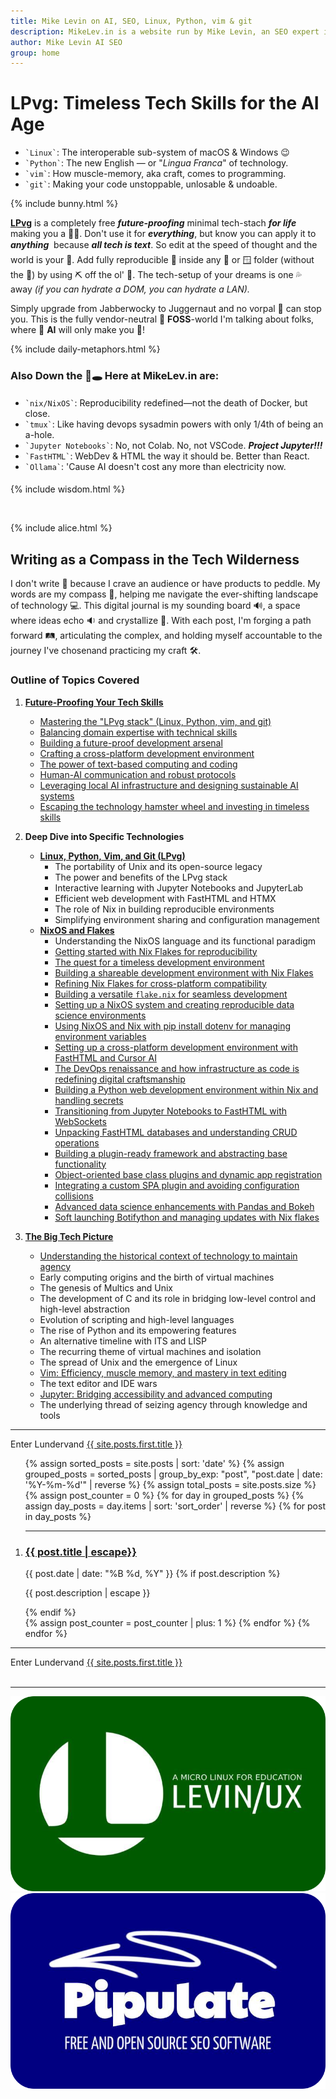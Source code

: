 ```yaml
---
title: Mike Levin on AI, SEO, Linux, Python, vim & git
description: MikeLev.in is a website run by Mike Levin, an SEO expert in NYC. He focuses on using local-first, open-source tools and technologies like Linux, Python, vim, and git. He's a proponent of the Unix philosophy and minimalist coding practices, and is currently developing a workflow management system called Pipulate.
author: Mike Levin AI SEO
group: home
---
```


<script type="application/ld+json">
{
  "@context": "https://schema.org",
  "@type": "WebPage",
  "name": "Mike Levin on AI, SEO, Linux, Python, vim & git",
  "description": "Future-proof your skills and escape the tech hamster wheel with Linux, Python, vim & git (LPvg) including NixOS, Jupyter, FastHTML and an AI stack to resist obsolescence.",
  "author": {
    "@type": "Person",
    "name": "Mike Levin"
  },
  "mainEntity": {
    "@type": "Blog",
    "blogPost": [
    // ... individual posts can be referenced here
    ]
  }
}
</script>

# LPvg: Timeless Tech Skills for the AI Age

<div class="lpvg-container">
  <div class="lpvg-list">
    <ul>
      <li><code class="language-plaintext highlighter-rouge">`Linux`</code>: The interoperable sub-system of macOS & Windows 😉</li>
      <li><code class="language-plaintext highlighter-rouge">`Python`</code>: The new English &#151; or "<i>Lingua Franca</i>" of technology.</li>
      <li><code class="language-plaintext highlighter-rouge">`vim`</code>: How muscle-memory, aka craft, comes to programming.</li>
      <li><code class="language-plaintext highlighter-rouge">`git`</code>: Making your code unstoppable, unlosable & undoable.</li>
    </ul>
  </div>
  {% include bunny.html %}
</div>

**[LPvg](/LPvg/)** is a completely free ***future-proofing*** minimal tech-stach ***for life*** making you a 🦸‍♂️. Don't use it for ***everything***, but know you can apply it to ***anything*** &#151; because ***all tech is text***. So edit at the speed of thought and the world is your 🦪. Add fully reproducible 🐧 inside any 🍎 or 🪟 folder (without the 🐳) by using ⛏️ off the ol' 💎. The tech-setup of your dreams is one 💦 away *(if you can hydrate a DOM, you can hydrate a LAN).*

Simply upgrade from Jabberwocky to Juggernaut and no vorpal 🤺 can stop you. This is the fully vendor-neutral 🦬 **FOSS**-world I'm talking about folks, where 🤖 **AI** will only make you 💪!

{% include daily-metaphors.html %}

### Also Down the 🐇🕳️ Here at MikeLev.in are:

<div style="margin-top: 2vw; margin-bottom: 2vw;">
  <ul>
    <li><code class="language-plaintext highlighter-rouge">`nix/NixOS`</code>: Reproducibility redefined&#151;not the death of Docker, but close.</li>
    <li><code class="language-plaintext highlighter-rouge">`tmux`</code>: Like having devops sysadmin powers with only 1/4th of being an a-hole.</li>
    <li><code class="language-plaintext highlighter-rouge">`Jupyter Notebooks`</code>: No, not Colab. No, not VSCode. <b><i>Project Jupyter!!!</i></b></li>
    <li><code class="language-plaintext highlighter-rouge">`FastHTML`</code>: WebDev & HTML the way it should be. Better than React.</li>
    <li><code class="language-plaintext highlighter-rouge">`Ollama`</code>: 'Cause AI doesn't cost any more than electricity now.</li>
  </ul>
</div>

{% include wisdom.html %}

<br />

{% include alice.html %}

## Writing as a Compass in the Tech Wilderness

I don't write 📝 because I crave an audience or have products to peddle. My
words are my compass 🧭, helping me navigate the ever-shifting landscape of
technology 💻. This digital journal is my sounding board 🔊, a space where ideas
echo 🔉 and crystallize 💎. With each post, I'm forging a path forward 🛤️,
articulating the complex, and holding myself accountable to the journey I've
chosen&#151;and practicing my craft 🛠.

### Outline of Topics Covered

1.  **[Future-Proofing Your Tech Skills](/future-proof-tech-skills)**
    - [Mastering the "LPvg stack" (Linux, Python, vim, and git)](/LPvg/)
    - [Balancing domain expertise with technical skills](/mac-nix-flake/)
    - [Building a future-proof development arsenal](/theres-no-home-like-nix/)
    - [Crafting a cross-platform development environment](/nix-fasthtml-flake/)
    - [The power of text-based computing and coding](/llm-speedbumps/)
    - [Human-AI communication and robust protocols](/local-ai-awareness-training/)
    - [Leveraging local AI infrastructure and designing sustainable AI systems](/local-ai-in-the-dev-loop/)
    - [Escaping the technology hamster wheel and investing in timeless skills](/from-jupyter-notebooks-to-markdown/)

2.  **Deep Dive into Specific Technologies**
    - **[Linux, Python, Vim, and Git (LPvg)](/LPvg/)**
        - The portability of Unix and its open-source legacy
        - The power and benefits of the LPvg stack
        - Interactive learning with Jupyter Notebooks and JupyterLab
        - Efficient web development with FastHTML and HTMX
        - The role of Nix in building reproducible environments
        - Simplifying environment sharing and configuration management
    - **[NixOS and Flakes](/nixos-language/)**
        - Understanding the NixOS language and its functional paradigm
        - [Getting started with Nix Flakes for reproducibility](/nix-flakes/)
        - [The quest for a timeless development environment](/jupyter-nix-flake/)
        - [Building a shareable development environment with Nix Flakes](/ai-code-assist-acceleration-scope/)
        - [Refining Nix Flakes for cross-platform compatibility](/nix-fasthtml-flake/)
        - [Building a versatile `flake.nix` for seamless development](/jupyter-ai-nix-flake/)
        - [Setting up a NixOS system and creating reproducible data science environments](/nix-system/)
        - [Using NixOS and Nix with pip install dotenv for managing environment variables](/nix-pip-install/)
        - [Setting up a cross-platform development environment with FastHTML and Cursor AI](/fasthtml-cursor-ai-nix/)
        - [The DevOps renaissance and how infrastructure as code is redefining digital craftsmanship](/infrastructure-as-code-devops-renaissance/)
        - [Building a Python web development environment within Nix and handling secrets](/theres-no-home-like-nix/)
        - [Transitioning from Jupyter Notebooks to FastHTML with WebSockets](/jupyter-notebooks-fasthtml/)
        - [Unpacking FastHTML databases and understanding CRUD operations](/unpacking-fasthtml-databases/)
        - [Building a plugin-ready framework and abstracting base functionality](/building-plugin-ready-framework/)
        - [Object-oriented base class plugins and dynamic app registration](/object-oriented-baseclass-plugins/)
        - [Integrating a custom SPA plugin and avoiding configuration collisions](/test-spa-endpoints/)
        - [Advanced data science enhancements with Pandas and Bokeh](/fasthtml-sortablejs-todo/)
        - [Soft launching Botifython and managing updates with Nix flakes](/soft-launching-botifython/)

3.  **[The Big Tech Picture](/big-tech-picture/)**
    - [Understanding the historical context of technology to maintain agency](/big-tech-picture/)
    - Early computing origins and the birth of virtual machines
    - The genesis of Multics and Unix
    - The development of C and its role in bridging low-level control and high-level abstraction
    - Evolution of scripting and high-level languages
    - The rise of Python and its empowering features
    - An alternative timeline with ITS and LISP
    - The recurring theme of virtual machines and isolation
    - The spread of Unix and the emergence of Linux
    - [Vim: Efficiency, muscle memory, and mastery in text editing](/mac-nvim-same-as-nixos-nvim/)
    - The text editor and IDE wars
    - [Jupyter: Bridging accessibility and advanced computing](/from-jupyter-notebooks-to-markdown/)
    - The underlying thread of seizing agency through knowledge and tools

---


<div class="next-post">
  <div class="previous-post placeholder"></div>
  <div class="next-post">
    <span class="nav-label">Enter Lundervand</span>
    <a href="{{ site.posts.first.url | relative_url }}">
      <span>{{ site.posts.first.title }}</span>
    </a>
  </div>
</div>

<ol reversed>
  {% assign sorted_posts = site.posts | sort: 'date' %}
  {% assign grouped_posts = sorted_posts | group_by_exp: "post", "post.date | date: '%Y-%m-%d'" | reverse %}
  {% assign total_posts = site.posts.size %}
  {% assign post_counter = 0 %}
  {% for day in grouped_posts %}
    {% assign day_posts = day.items | sort: 'sort_order' | reverse %}
    {% for post in day_posts %}
      <li value="{{ total_posts | minus: post_counter }}"><hr />
        <h3><a href="{{ post.url }}" class="arrow-link">{{ post.title | escape}}</a></h3>
        <span class="post-date">{{ post.date | date: "%B %d, %Y" }}</span>
        {% if post.description %}
          <p>{{ post.description | escape }}</p>
        {% endif %}
        <script type="application/ld+json">
        {
          "@context": "https://schema.org",
          "@type": "BlogPosting",
          "headline": "{{ post.title }}",
          "datePublished": "{{ post.date | date_to_xmlschema }}",
          "url": "{{ post.url | absolute_url }}"
        }
        </script>
      </li>
      {% assign post_counter = post_counter | plus: 1 %}
    {% endfor %}
  {% endfor %}
</ol>

---

<div class="next-post">
  <div class="previous-post placeholder"></div>
  <div class="next-post">
    <span class="nav-label">Enter Lundervand</span>
    <a href="{{ site.posts.first.url | relative_url }}">
      <span>{{ site.posts.first.title }}</span>
    </a>
  </div>
</div>

<br />

---

<div class="logo-container">
    <div class="logo-item">
        <a href="/levinux/">
            <img src="/assets/logo/Levinux.PNG" alt="Levinux Logo - Linux-based educational operating system for beginners" />
        </a>
    </div>
    <div class="logo-item">
        <a href="/pipulate/">
            <img src="/assets/logo/Pipulate.PNG" alt="Pipulate Logo - Open source SEO software for data-driven marketing" />
        </a>
    </div>
</div>
